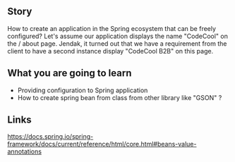 ## Story
How to create an application in the Spring ecosystem that can be freely configured? Let's assume our application displays the name "CodeCool" on the / about page. Jendak, it turned out that we have a requirement from the client to have a second instance
display "CodeCool B2B" on this page.

## What you are going to learn
- Providing configuration to Spring application
- How to create spring bean from class from other library like "GSON" ?


## Links
https://docs.spring.io/spring-framework/docs/current/reference/html/core.html#beans-value-annotations
